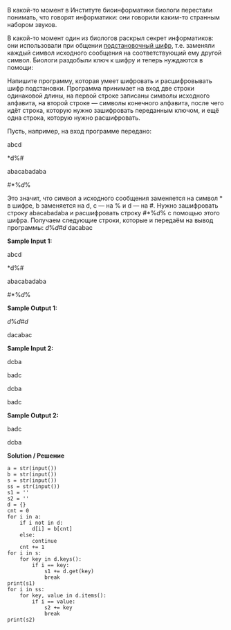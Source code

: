 В какой-то момент в Институте биоинформатики биологи перестали понимать, что говорят информатики: они говорили каким-то странным набором звуков.

В какой-то момент один из биологов раскрыл секрет информатиков: они использовали при общении <a href="https://ru.wikipedia.org/wiki/%D0%A8%D0%B8%D1%84%D1%80_%D0%BF%D0%BE%D0%B4%D1%81%D1%82%D0%B0%D0%BD%D0%BE%D0%B2%D0%BA%D0%B8">подстановочный шифр</a>, т.е. заменяли каждый символ исходного сообщения на соответствующий ему другой символ. Биологи раздобыли ключ к шифру и теперь нуждаются в помощи:

Напишите программу, которая умеет шифровать и расшифровывать шифр подстановки. Программа принимает на вход две строки одинаковой длины, на первой строке записаны символы исходного алфавита, на второй строке — символы конечного алфавита, после чего идёт строка, которую нужно зашифровать переданным ключом, и ещё одна строка, которую нужно расшифровать.

Пусть, например, на вход программе передано:

abcd

*d%#

abacabadaba

#*%*d*%


Это значит, что символ a исходного сообщения заменяется на символ * в шифре, b заменяется на d, c — на % и d — на #.
Нужно зашифровать строку abacabadaba и расшифровать строку #*%*d*% с помощью этого шифра. Получаем следующие строки, которые и передаём на вывод программы:
*d*%*d*#*d*
dacabac

**Sample Input 1:**

abcd

*d%#

abacabadaba

#*%*d*%

**Sample Output 1:**

*d*%*d*#*d*

dacabac

**Sample Input 2:**

dcba

badc

dcba

badc

**Sample Output 2:**

badc

dcba

**Solution / Решение**

```
a = str(input())
b = str(input())
s = str(input())
ss = str(input())
s1 = ''
s2 = ''
d = {}
cnt = 0
for i in a:
    if i not in d:
        d[i] = b[cnt]
    else:
        continue
    cnt += 1
for i in s:
    for key in d.keys():
        if i == key:
            s1 += d.get(key)
            break
print(s1)
for i in ss:
    for key, value in d.items():
        if i == value:
            s2 += key
            break
print(s2)
```
